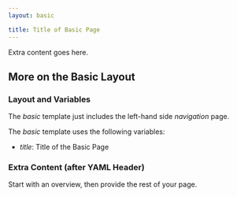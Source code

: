 ```yaml
---
layout: basic

title: Title of Basic Page
---
```


Extra content goes here.

## More on the Basic Layout

### Layout and Variables
The *basic* template just includes the left-hand side *navigation* page.

The *basic* template uses the following variables:

* _title_: Title of the Basic Page


### Extra Content (after YAML Header)
Start with an overview, then provide the rest of your page.


